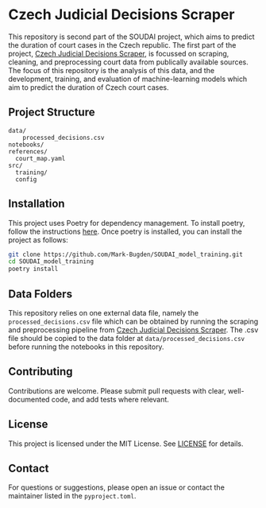 # Czech Judicial Decisions Scraper

This repository is second part of the SOUDAI project, which aims to predict the duration of court cases in the Czech republic. The first part of the project, [Czech Judicial Decisions Scraper](https://github.com/Mark-Bugden/SOUDAI_data_scraping), is focussed on scraping, cleaning, and preprocessing court data from publically available sources. The focus of this repository is the analysis of this data, and the development, training, and evaluation of machine-learning models which aim to predict the duration of Czech court cases. 

## Project Structure

```
data/
    processed_decisions.csv
notebooks/
references/
  court_map.yaml
src/
  training/
  config

```

## Installation

This project uses Poetry for dependency management. To install poetry, follow the instructions [here](https://python-poetry.org/docs/). 
Once poetry is installed, you can install the project as follows:

```bash
git clone https://github.com/Mark-Bugden/SOUDAI_model_training.git
cd SOUDAI_model_training
poetry install
```


## Data Folders

This repository relies on one external data file, namely the `processed_decisions.csv` file which can be obtained by running the scraping and preprocessing pipeline from [Czech Judicial Decisions Scraper](https://github.com/Mark-Bugden/SOUDAI_data_scraping). The .csv file should be copied to the data folder at `data/processed_decisions.csv` before running the notebooks in this repository. 


## Contributing

Contributions are welcome. Please submit pull requests with clear, well-documented code, and add tests where relevant.

## License

This project is licensed under the MIT License. See [LICENSE](LICENSE) for details.

## Contact

For questions or suggestions, please open an issue or contact the maintainer listed in the `pyproject.toml`.
